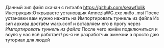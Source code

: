 Данный зип файл скачан с гитхаба https://github.com/seawflolik
Инструкция:Открываете установщик AmneziaWG.exe либо .msi
После установки вам нужно нажать на Импортировать туннель из файла
Из зип архива достаём warp.conf и вставляем его в прогу через *Импортировать туннель из файла*
После чего жмём подключиться и воуля у нас всё работает!
ps-я не разработчик амнезии а просто даю туториал для людей
